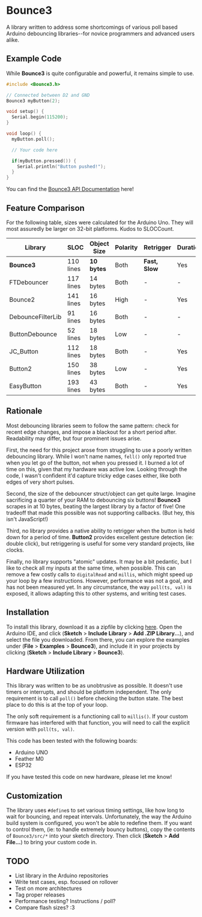 # Bounce3

A library written to address some shortcomings of various poll based Arduino
debouncing libraries--for novice programmers and advanced users alike.

## Example Code

While **Bounce3** is quite configurable and powerful, it remains simple
to use.

```C++
#include <Bounce3.h>

// Connected between D2 and GND
Bounce3 myButton(2);

void setup() {
  Serial.begin(115200);
}

void loop() {
  myButton.poll();

  // Your code here

  if(myButton.pressed()) {
    Serial.println("Button pushed!");
  }
}
```

You can find the [Bounce3 API
Documentation](https://tkuester.github.io/Bounce3) here!

## Feature Comparison

For the following table, sizes were calculated for the Arduino Uno. They will
most assuredly be larger on 32-bit platforms. Kudos to SLOCCount.

| Library | SLOC | Object Size | Polarity | Retrigger | Duration | Gestures | Callbacks | Atomic |
| --- | --- | --- | --- | --- | --- | --- | --- | --- |
| **Bounce3** | 110 lines | **10 bytes** | Both | **Fast, Slow** | Yes | - | - | **Yes** |
| FTDebouncer | 117 lines | 14 bytes | Both | - | - | - | - | - |
| Bounce2 | 141 lines | 16 bytes | High | - | Yes | - | - | - |
| DebounceFilterLib | 91 lines | 16 bytes | Both | - | - | - | Yes | - |
| ButtonDebounce | 52 lines | 18 bytes | Low | - | - | - | Yes | - |
| JC_Button | 112 lines | 18 bytes | Both | - | Yes | Yes | - | - |
| Button2 | 150 lines | 38 bytes | Low | - | Yes | **Yes** | Yes | - |
| EasyButton | 193 lines | 43 bytes | Both | - | Yes | - | Yes | - |

## Rationale

Most debouncing libraries seem to follow the same pattern: check for recent
edge changes, and impose a blackout for a short period after. Readability may
differ, but four prominent issues arise.

First, the need for this project arose from struggling to use a poorly
written debouncing library. While I won't name names, `fell()` only reported
true when you let go of the button, not when you pressed it. I burned a lot of
time on this, given that my hardware was active low. Looking through
the code, I wasn't confident it'd capture tricky edge cases either, like
both edges of very short pulses.

Second, the size of the debouncer struct/object can get quite large. Imagine
sacrificing a quarter of your RAM to debouncing six buttons! **Bounce3**
scrapes in at 10 bytes, beating the largest library by a factor of five! One
tradeoff that made this possible was not supporting callbacks. (But hey,
this isn't JavaScript!)

Third, no library provides a native ability to retrigger when the button
is held down for a period of time. **Button2** provides excellent gesture
detection (ie: double click), but retriggering is useful for some very
standard projects, like clocks.

Finally, no library supports "atomic" updates. It may be a bit pedantic, but
I like to check all my inputs at the same time, when possible. This can
remove a few costly calls to `digitalRead` and `millis`, which might speed
up your loop by a few instructions. However, performance was not a goal, and
has not been measured yet. In any circumstance, the way `poll(ts, val)` is
exposed, it allows adapting this to other systems, and writing test cases.

## Installation

To install this library, download it as a zipfile by clicking
[here](https://github.com/tkuester/Bounce3/archive/master.zip). Open the
Arduino IDE, and click (**Sketch** > **Include Library** > **Add .ZIP
Library...**), and select the file you downloaded. From there, you can explore
the examples under (**File** > **Examples** > **Bounce3**), and include it in
your projects by clicking (**Sketch** > **Include Library** > **Bounce3**).

## Hardware Utilization

This library was written to be as unobtrusive as possible. It doesn't use
timers or interrupts, and should be platform independent. The only
requirement is to call `poll()` before checking the button state. The best
place to do this is at the top of your loop.

The only soft requirement is a functioning call to `millis()`. If your custom
firmware has interfered with that function, you will need to call the explicit
version with `poll(ts, val)`.

This code has been tested with the following boards:

 * Arduino UNO
 * Feather M0
 * ESP32

If you have tested this code on new hardware, please let me know!

## Customization

The library uses `#define`s to set various timing settings, like how long to
wait for bouncing, and repeat intervals. Unfortunately, the way the Arduino
build system is configured, you won't be able to redefine them. If you want
to control them, (ie: to handle extremely bouncy buttons), copy the contents
of `Bounce3/src/*` into your sketch directory. Then click (**Sketch** >
**Add File...**) to bring your custom code in.

## TODO

 - List library in the Arduino repositories
 - Write test cases, esp. focused on rollover
 - Test on more architectures
 - Tag proper releases
 - Performance testing? Instructions / poll?
 - Compare flash sizes? :3
